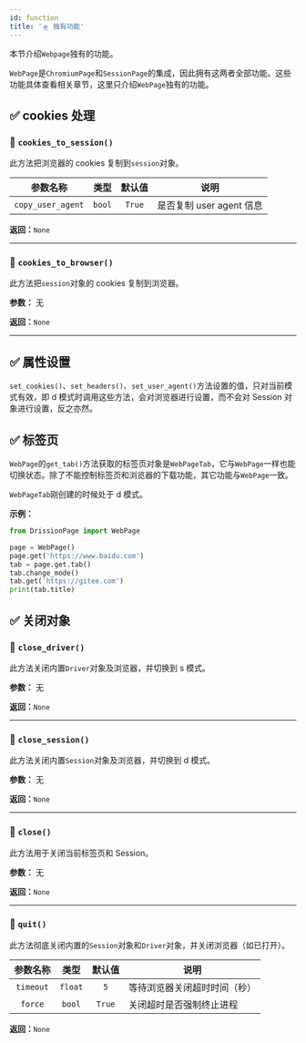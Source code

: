 ```yaml
---
id: function
title: '🛸 独有功能'
---
```


本节介绍`Webpage`独有的功能。

`WebPage`是`ChromiumPage`和`SessionPage`的集成，因此拥有这两者全部功能。这些功能具体查看相关章节，这里只介绍`WebPage`独有的功能。

## ✅️️ cookies 处理

### 📌 `cookies_to_session()`

此方法把浏览器的 cookies 复制到`session`对象。

|       参数名称        |   类型   |  默认值   | 说明                 |
|:-----------------:|:------:|:------:|--------------------|
| `copy_user_agent` | `bool` | `True` | 是否复制 user agent 信息 |

**返回：**`None`

---

### 📌 `cookies_to_browser()`

此方法把`session`对象的 cookies 复制到浏览器。

**参数：** 无

**返回：**`None`

---

## ✅️️ 属性设置

`set_cookies()`、`set_headers()`、`set_user_agent()`方法设置的值，只对当前模式有效，即 d 模式时调用这些方法，会对浏览器进行设置，而不会对
Session 对象进行设置，反之亦然。

## ✅️️ 标签页

`WebPage`的`get_tab()`方法获取的标签页对象是`WebPageTab`，它与`WebPage`一样也能切换状态。除了不能控制标签页和浏览器的下载功能，其它功能与`WebPage`一致。

`WebPageTab`刚创建的时候处于 d 模式。

**示例：**

```python
from DrissionPage import WebPage

page = WebPage()
page.get('https://www.baidu.com')
tab = page.get.tab()
tab.change_mode()
tab.get('https://gitee.com')
print(tab.title)
```

## ✅️️ 关闭对象

### 📌 `close_driver()`

此方法关闭内置`Driver`对象及浏览器，并切换到 s 模式。

**参数：** 无

**返回：**`None`

---

### 📌 `close_session()`

此方法关闭内置`Session`对象及浏览器，并切换到 d 模式。

**参数：** 无

**返回：**`None`

---

### 📌 `close()`

此方法用于关闭当前标签页和 Session。

**参数：** 无

**返回：**`None`

---

### 📌 `quit()`

此方法彻底关闭内置的`Session`对象和`Driver`对象，并关闭浏览器（如已打开）。

|   参数名称    |   类型    |   默认值   | 说明          |
|:---------:|:-------:|:-------:|-------------|
| `timeout` | `float` |   `5`   | 等待浏览器关闭超时时间（秒） |
|  `force`  | `bool`  | `True`  | 关闭超时是否强制终止进程  |

**返回：**`None`
